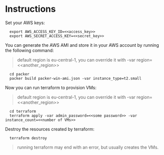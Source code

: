 # Instructions

Set your AWS keys:

      export AWS_ACCESS_KEY_ID=<<access_key>>
      export AWS_SECRET_ACCESS_KEY=<<secret_key>>

You can generate the AWS AMI and store it in your AWS account by running the following command:

> default region is eu-central-1, you can override it with -var region=<<another_region>>

      cd packer
      packer build packer-win-ami.json -var instance_type=t2.small

Now you can run terraform to provision VMs:

> default region is eu-central-1, you can override it with -var region=<<another_region>>

      cd terraform
      terraform apply -var admin_password=<<some password>> -var instance_count=<<number of VMs>>

Destroy the resources created by terraform:

      terraform destroy

> running terraform may end with an error, but usually creates the VMs.
